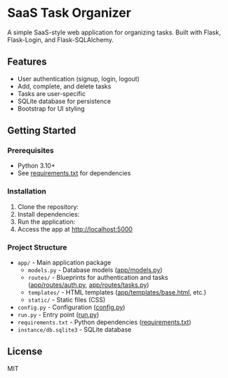 # SaaS Task Organizer

A simple SaaS-style web application for organizing tasks. Built with Flask, Flask-Login, and Flask-SQLAlchemy.

## Features

- User authentication (signup, login, logout)
- Add, complete, and delete tasks
- Tasks are user-specific
- SQLite database for persistence
- Bootstrap for UI styling

## Getting Started

### Prerequisites

- Python 3.10+
- See [requirements.txt](requirements.txt) for dependencies

### Installation

1. Clone the repository:
2. Install dependencies:
3. Run the application:
4. Access the app at [http://localhost:5000](http://localhost:5000)

### Project Structure

- `app/` - Main application package
  - `models.py` - Database models ([app/models.py](app/models.py))
  - `routes/` - Blueprints for authentication and tasks ([app/routes/auth.py](app/routes/auth.py), [app/routes/tasks.py](app/routes/tasks.py))
  - `templates/` - HTML templates ([app/templates/base.html](app/templates/base.html), etc.)
  - `static/` - Static files (CSS)
- `config.py` - Configuration ([config.py](config.py))
- `run.py` - Entry point ([run.py](run.py))
- `requirements.txt` - Python dependencies ([requirements.txt](requirements.txt))
- `instance/db.sqlite3` - SQLite database

## License

MIT
